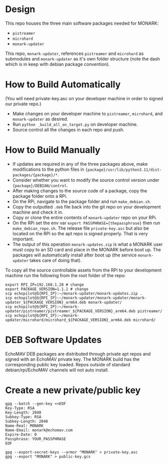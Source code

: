 # Design
This repo houses the three main software packages needed for MONARK:

* `pistreamer`
* `microhard`
* `monark-updater`

This repo, `monark-updater`, references `pistreamer` and `microhard` as submodules and `monark-updater` as it's own folder structure (note the dash which is in keep with debian package convention).

# How to Build Automatically
(You will need private-key.asc on your developer machine in order to signed our private repo.)
* Make changes on your developer machine to `pistreamer`, `microhard`, and `monark-updater` as desired.
* Run `python _build_all_on_target.py` on developer machine.
* Source control all the changes in each repo and push.

# How to Build Manually
* If updates are required in any of the three packages above, make modifications to the python files in `{package}/usr/lib/python3.11/dist-packages/{package}/*`.
* Consider whether you want to modify the source control version under `{package}/DEBIAN/control`.
* After making changes to the source code of a package, copy the package folder onto a RPi.
* On the RPi, navigate to the package folder and run `make_debian.sh`.
* Copy the outputted `.deb` file back into the git repo on your development machine and check it in.
* Copy or clone the entire contents of `monark-updater` repo on your RPi.
* On the RPi set the env var `export PASSPHRASE={thepassphrase}` then run `make_debian_repo.sh`. The release file `private-key.asc` but also be located on the RPi so the apt repo is signed properly. That is very important.
* The output of this operation `monark-updates.zip` is what a MONARK user must copy to an SD card and place in the MONARK before boot up. The packages will automatically install after boot up (the service `monark-updater` takes care of doing that).

To copy all the source controllable assets from the RPi to your development machine run the following from the root folder of the repo:

```
export RPI_IP=192.168.1.28 # change
export PACKAGE_VERSION=1.1.1 # change
scp echopilot@${RPI_IP}:~/monark-updater/monark-updates.zip .
scp echopilot@${RPI_IP}:~/monark-updater/monark-updater/monark-updater_${PACKAGE_VERSION}_arm64.deb monark-updater/
scp echopilot@${RPI_IP}:~/monark-updater/pistreamer/pistreamer_${PACKAGE_VERSION}_arm64.deb pistreamer/
scp echopilot@${RPI_IP}:~/monark-updater/microhard/microhard_${PACKAGE_VERSION}_arm64.deb microhard/
```

# DEB Software Updates
EchoMAV DEB packages are distributed through private apt repos and signed with an EchoMAV private key. The MONARK build has the corresponding public key loaded. Repos outside of standard debian/rpi/EchoMAV channels will not auto install.

# Create a new private/public key
```
gpg --batch --gen-key <<EOF
Key-Type: RSA
Key-Length: 2048
Subkey-Type: RSA
Subkey-Length: 2048
Name-Real: MONARK
Name-Email: monark@echomav.com
Expire-Date: 0
Passphrase: YOUR_PASSPHRASE
EOF
```
```
gpg --export-secret-keys --armor "MONARK" > private-key.asc
gpg --export "MONARK" > public-key.gcs
```
